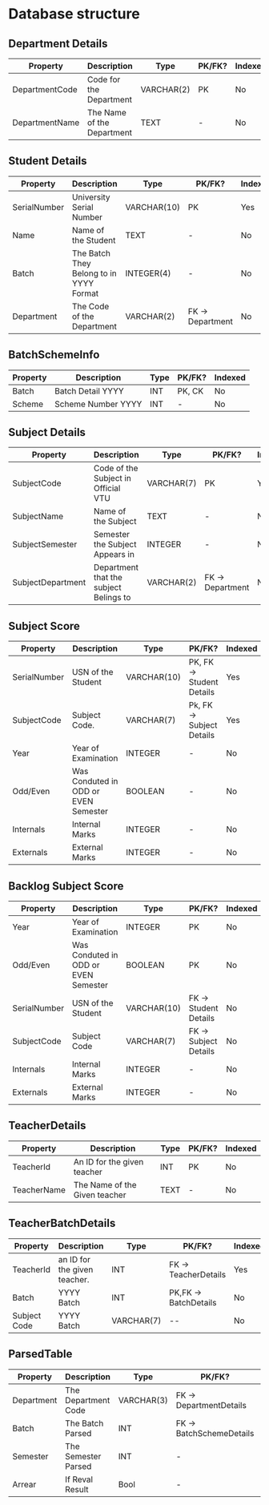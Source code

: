 
# Database structure

## Department Details

| Property       | Description                | Type       | PK/FK? | Indexed |
| -------------- | -------------------------- | ---------- | ------ | ------- |
| DepartmentCode | Code for the Department    | VARCHAR(2) | PK     | No      |
| DepartmentName | The Name of the Department | TEXT       | -      | No      |


## Student Details

| Property     | Description                             | Type        | PK/FK?           | Indexed |
| ------------ | --------------------------------------- | ----------- | ---------------- | ------- |
| SerialNumber | University Serial Number                | VARCHAR(10) | PK               | Yes     |
| Name         | Name of the Student                     | TEXT        | -                | No      |
| Batch        | The Batch They Belong to in YYYY Format | INTEGER(4)  | -                | No      |
| Department   | The Code of the Department              | VARCHAR(2)  | FK -> Department | No      |

## BatchSchemeInfo

| Property | Description        | Type | PK/FK? | Indexed |
| -------- | ------------------ | ---- | ------ | ------- |
| Batch    | Batch Detail YYYY  | INT  | PK, CK | No      |
| Scheme   | Scheme Number YYYY | INT  | -      | No      |


## Subject Details

| Property          | Description                            | Type       | PK/FK?           | Indexed |
| ----------------- | -------------------------------------- | ---------- | ---------------- | ------- |
| SubjectCode       | Code of the Subject in Official VTU    | VARCHAR(7) | PK               | Yes     |
| SubjectName       | Name of the Subject                    | TEXT       | -                | No      |
| SubjectSemester   | Semester the Subject Appears in        | INTEGER    | -                | No      |
| SubjectDepartment | Department that the subject Belings to | VARCHAR(2) | FK -> Department | No      |


## Subject Score

| Property     | Description                          | Type        | PK/FK?                    | Indexed |
| ------------ | ------------------------------------ | ----------- | ------------------------- | ------- |
| SerialNumber | USN of the Student                   | VARCHAR(10) | PK, FK -> Student Details | Yes     |
| SubjectCode  | Subject Code.                        | VARCHAR(7)  | Pk, FK -> Subject Details | Yes     |
| Year         | Year of Examination                  | INTEGER     | -                         | No      |
| Odd/Even     | Was Conduted in ODD or EVEN Semester | BOOLEAN     | -                         | No      |
| Internals    | Internal Marks                       | INTEGER     | -                         | No      |
| Externals    | External Marks                       | INTEGER     | -                         | No      |

## Backlog Subject Score


| Property     | Description                          | Type        | PK/FK?                | Indexed |
| ------------ | ------------------------------------ | ----------- | --------------------- | ------- |
| Year         | Year of Examination                  | INTEGER     | PK                    | No      |
| Odd/Even     | Was Conduted in ODD or EVEN Semester | BOOLEAN     | PK                    | No      |
| SerialNumber | USN of the Student                   | VARCHAR(10) | FK -> Student Details | No      |
| SubjectCode  | Subject Code                         | VARCHAR(7)  | FK -> Subject Details | No      |
| Internals    | Internal Marks                       | INTEGER     | -                     | No      |
| Externals    | External Marks                       | INTEGER     | -                     | No      |

## TeacherDetails

| Property    | Description                   | Type | PK/FK? | Indexed |
| ----------- | ----------------------------- | ---- | ------ | ------- |
| TeacherId   | An ID for the given teacher   | INT  | PK     | No      |
| TeacherName | The Name of the Given teacher | TEXT | -      | No      |

## TeacherBatchDetails

| Property     | Description                  | Type       | PK/FK?                | Indexed |
| ------------ | ---------------------------- | ---------- | --------------------- | ------- |
| TeacherId    | an ID for the given teacher. | INT        | FK -> TeacherDetails  | Yes     |
| Batch        | YYYY Batch                   | INT        | PK,FK -> BatchDetails | No      |
| Subject Code | YYYY Batch                   | VARCHAR(7) | --                    | No      |


## ParsedTable
| Property   | Description         | Type       | PK/FK?                   | Indexed |
| ---------- | ------------------- | ---------- | ------------------------ | ------- |
| Department | The Department Code | VARCHAR(3) | FK -> DepartmentDetails  | No      |
| Batch      | The Batch Parsed    | INT        | FK -> BatchSchemeDetails | No      |
| Semester   | The Semester Parsed | INT        | -                        | No      |
| Arrear     | If Reval Result     | Bool       | -                        | No      |
